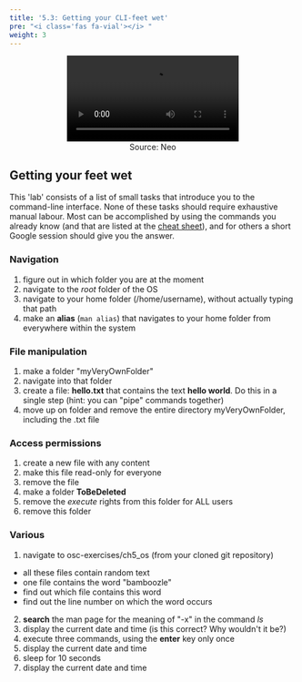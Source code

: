 ```yaml
---
title: '5.3: Getting your CLI-feet wet'
pre: "<i class='fas fa-vial'></i> "
weight: 3
---
```


<center><video src="/img/os/b.mp4" autoplay loop style="width: 60%"></video>
<br/>Source: Neo</center>

## Getting your feet wet

This 'lab' consists of a list of small tasks that introduce you to the command-line interface. None of these tasks should require exhaustive manual labour. Most can be accomplished by using the commands you already know (and that are listed at the [cheat sheet](/appendix/cheat_sheet)), and for others a short Google session should give you the answer.

### Navigation
1. figure out in which folder you are at the moment
2. navigate to the *root* folder of the OS
3. navigate to your home folder (/home/username), without actually typing that path
4. make an **alias** (`man alias`) that navigates to your home folder from everywhere within the system

### File manipulation
1. make a folder "myVeryOwnFolder"
2. navigate into that folder
3. create a file: **hello.txt** that contains the text **hello world**. Do this in a single step (hint: you can "pipe" commands together)
4. move up on folder and remove the entire directory myVeryOwnFolder, including the .txt file

### Access permissions
1. create a new file with any content
2. make this file read-only for everyone
3. remove the file
4. make a folder **ToBeDeleted**
5. remove the *execute* rights from this folder for ALL users
6. remove this folder

### Various
1. navigate to osc-exercises/ch5_os (from your cloned git repository)
  * all these files contain random text
  * one file contains the word "bamboozle"
  * find out which file contains this word
  * find out the line number on which the word occurs
2. **search** the man page for the meaning of "-x" in the command *ls*
3. display the current date and time (is this correct? Why wouldn't it be?)
4. execute three commands, using the **enter** key only once
  1. display the current date and time
  2. sleep for 10 seconds
  3. display the current date and time